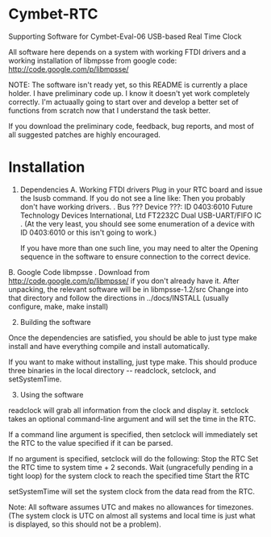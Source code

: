 Cymbet-RTC
==========

Supporting Software for Cymbet-Eval-06 USB-based Real Time Clock

All software here depends on a system with working FTDI drivers and a working installation of libmpsse
from google code: http://code.google.com/p/libmpsse/

NOTE: The software isn't ready yet, so this README is currently a place holder. I have preliminary code up. I know it
doesn't yet work completely correctly. I'm actuaally going to start over and develop a better set of functions
from scratch now that I understand the task better.

If you download the preliminary code, feedback, bug reports, and most of all suggested patches are highly encouraged.

Installation
============

1. Dependencies
  A. Working FTDI drivers
    Plug in your RTC board and issue the lsusb command. If you do not see a line like:
    Then you probably don't have working drivers.
.
Bus ??? Device ???: ID 0403:6010 Future Technology Devices International, Ltd FT2232C Dual USB-UART/FIFO IC
.
    (At the very least, you should see some enumeration of a device with ID 0403:6010 or this isn't going to work.)
    
    If you have more than one such line, you may need to alter the Opening sequence in the software to
    ensure connection to the correct device.
  
  B. Google Code libmpsse
.
    Download from http://code.google.com/p/libmpsse/ if you don't already have it.
    After unpacking, the relevant software will be in libmpsse-1.2/src
    Change into that directory and follow the directions in ../docs/INSTALL
      (usually configure, make, make install)
  
2. Building the software

  Once the dependencies are satisfied, you should be able to just type make install and have everything
  compile and install automatically.

  If you want to make without installing, just type make. This should produce three binaries in the local
  directory -- readclock, setclock, and setSystemTime.
  
3.  Using the software

  readclock will grab all information from the clock and display it.
  setclock takes an optional command-line argument and will set the time in the RTC.

  If a command line argument is specified, then setclock will immediately set the RTC to the value specified
  if it can be parsed.
  
  If no argument is specified, setclock will do the following:
    Stop the RTC
    Set the RTC time to system time + 2 seconds.
    Wait (ungracefully pending in a tight loop) for the system clock to reach the specified time
    Start the RTC

  setSystemTime will set the system clock from the data read from the RTC.

  Note: All software assumes UTC and makes no allowances for timezones. (The system clock is UTC on
  almost all systems and local time is just what is displayed, so this should not be a problem).
